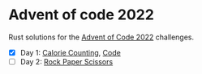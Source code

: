 # Advent of code 2022

Rust solutions for the [Advent of Code 2022](https://adventofcode.com/2022) challenges.

- [x] Day 1: [Calorie Counting](https://adventofcode.com/2022/day/1), [Code](./src/bin/day01.rs)
- [ ] Day 2: [Rock Paper Scissors](https://adventofcode.com/2022/day/2)
